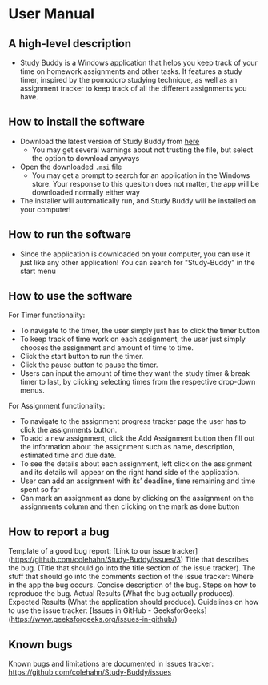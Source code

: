 # User Manual

## A high-level description
* Study Buddy is a Windows application that helps you keep track of your time on homework assignments and other tasks. It features a study timer, inspired by the pomodoro studying technique, as well as an assignment tracker to keep track of all the different assignments you have.

## How to install the software
* Download the latest version of Study Buddy from [here](https://github.com/colehahn/Study-Buddy/tree/main/releases)
  * You may get several warnings about not trusting the file, but select the option to download anyways
* Open the downloaded `.msi` file
  * You may get a prompt to search for an application in the Windows store. Your response to this quesiton does not matter, the app will be downloaded normally either way
* The installer will automatically run, and Study Buddy will be installed on your computer! 

## How to run the software
* Since the application is downloaded on your computer, you can use it just like any other application! You can search for "Study-Buddy" in the start menu

## How to use the software
For Timer functionality:
  * To navigate to the timer, the user simply just has to click the timer button
  * To keep track of time work on each assignment, the user just simply chooses the assignment and amount of time to time.
  * Click the start button to run the timer.
  * Click the pause button to pause the timer.
  * Users can input the amount of time they want the study timer & break timer to last, by clicking selecting times from the respective drop-down menus.

For Assignment functionality:
* To navigate to the assignment progress tracker page the user has to click the assignments button.
* To add a new assignment, click the Add Assignment button then fill out the information about the assignment such as name, description, estimated time and due date.
* To see the details about each assignment, left click on the assignment and its details will appear on the right hand side of the application.
* User can add an assignment with its’ deadline, time remaining and time spent so far
* Can mark an assignment as done by clicking on the assignment on the assignments column and then clicking on the mark as done button

## How to report a bug
Template of a good bug report:
[Link to our issue tracker] (https://github.com/colehahn/Study-Buddy/issues/3)
Title that describes the bug. (Title that should go into the title section of the issue tracker).
The stuff that should go into the comments section of the issue tracker:
Where in the app the bug occurs.
Concise description of the bug.
Steps on how to reproduce the bug.
Actual Results (What the bug actually produces).
Expected Results (What the application should produce).
Guidelines on how to use the issue tracker: [Issues in GitHub - GeeksforGeeks] (https://www.geeksforgeeks.org/issues-in-github/)

## Known bugs
Known bugs and limitations are documented in Issues tracker: https://github.com/colehahn/Study-Buddy/issues
